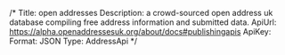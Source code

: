 /*
Title: open addresses
Description: a crowd-sourced open address uk database compiling free address information and submitted data.
ApiUrl: https://alpha.openaddressesuk.org/about/docs#publishingapis
ApiKey: 
Format: JSON
Type: AddressApi
*/